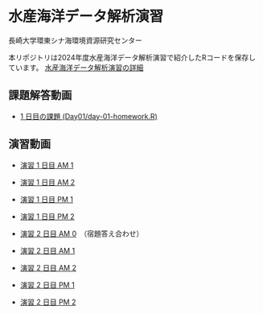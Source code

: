 # 水産海洋データ解析演習

長崎大学環東シナ海環境資源研究センター

本リポジトリは2024年度水産海洋データ解析演習で紹介したRコードを保存しています。
[水産海洋データ解析演習の詳細](http://www-mri.fish.nagasaki-u.ac.jp/ja/kyoten/)

## 課題解答動画

* [1 日目の課題 (Day01/day-01-homework.R)](https://youtu.be/9vSSQeN617w)

## 演習動画

* [演習 1 日目 AM 1](https://youtu.be/GXtI2n8gun8)
* [演習 1 日目 AM 2](https://youtu.be/tbYb2qrHGjQ)
* [演習 1 日目 PM 1](https://youtu.be/CM-Y2vYZYIs)
* [演習 1 日目 PM 2](https://youtu.be/YcfHRNOcSwg)

* [演習 2 日目 AM 0](https://youtu.be/K2JnpWuzfNw)　（宿題答え合わせ）
* [演習 2 日目 AM 1](https://youtu.be/9qec0_Cm_4g)
* [演習 2 日目 AM 2](https://youtu.be/jbHpc7_HrKA)
* [演習 2 日目 PM 1](https://youtu.be/jgMANBWTlFw)
* [演習 2 日目 PM 2](https://youtu.be/ZvIruOooox0)
